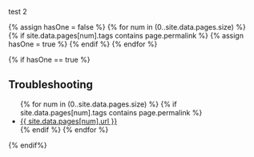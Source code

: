 test 2

{% assign hasOne = false %}
{% for num in (0..site.data.pages.size) %}	
	{% if site.data.pages[num].tags contains page.permalink %}
		{% assign hasOne = true %}
	{% endif %}
{% endfor %}

{% if hasOne == true %}
## Troubleshooting
<ul>
{% for num in (0..site.data.pages.size) %}	
	{% if site.data.pages[num].tags contains page.permalink %}
		<li><a href="{{ site.data.pages[num].url }}">{{ site.data.pages[num].url }}</a></li>
	{% endif %}
{% endfor %}
</ul>
{% endif%}
